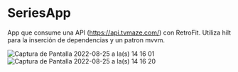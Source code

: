 # SeriesApp
App que consume una API (https://api.tvmaze.com/) con RetroFit.
Utiliza hilt para la inserción de dependencias y un patron mvvm.

![Captura de Pantalla 2022-08-25 a la(s) 14 16 01](https://user-images.githubusercontent.com/11984511/186739782-a0970431-7f9f-4e7a-94a1-620a1a4c2a61.png)
![Captura de Pantalla 2022-08-25 a la(s) 14 16 20](https://user-images.githubusercontent.com/11984511/186740041-6a989345-80e6-4c76-b62a-664d815ac078.png)
